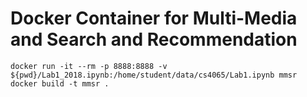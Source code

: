 # Docker Container for Multi-Media and Search and Recommendation

```
docker run -it --rm -p 8888:8888 -v ${pwd}/Lab1_2018.ipynb:/home/student/data/cs4065/Lab1.ipynb mmsr
docker build -t mmsr .
```

